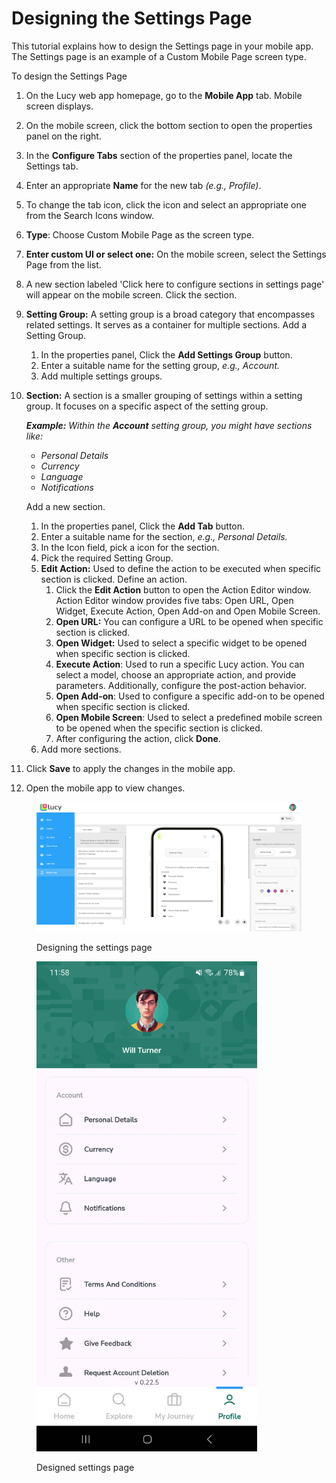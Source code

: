 # Designing the Settings Page

This tutorial explains how to design the Settings page in your mobile app. The Settings page is an example of a Custom Mobile Page screen type.

To design the Settings Page

1. On the Lucy web app homepage, go to the **Mobile App** tab. Mobile screen displays.
2. On the mobile screen, click the bottom section to open the properties panel on the right.
3. In the **Configure Tabs** section of the properties panel, locate the Settings tab.
4. Enter an appropriate **Name** for the new tab _(e.g., Profile)_.
5. To change the tab icon, click the icon and select an appropriate one from the Search Icons window.
6. **Type**: Choose Custom Mobile Page as the screen type.
7. **Enter custom UI or select one:** On the mobile screen, select the Settings Page from the list.
8. A new section labeled 'Click here to configure sections in settings page' will appear on the mobile screen. Click the section.
9. **Setting Group:** A setting group is a broad category that encompasses related settings. It serves as a container for multiple sections. Add a Setting Group.
   1. In the properties panel, Click the **Add Settings Group** button.
   2. Enter a suitable name for the setting group, _e.g., Account._
   3. Add multiple settings groups.
10. **Section:** A section is a smaller grouping of settings within a setting group. It focuses on a specific aspect of the setting group.&#x20;

    _**Example:** Within the **Account** setting group, you might have sections like:_

    * _Personal Details_
    * _Currency_
    * _Language_
    * _Notifications_

    Add a new section.

    1. In the properties panel, Click the **Add Tab** button.
    2. Enter a suitable name for the section, _e.g., Personal Details._
    3. In the Icon field, pick a icon for the section.
    4. Pick the required Setting Group.
    5. **Edit Action:** Used to define the action to be executed when specific section is clicked. Define an action.
       1. Click the **Edit Action** button to open the Action Editor window. Action Editor window provides five tabs: Open URL, Open Widget, Execute Action, Open Add-on and Open Mobile Screen.
       2. **Open URL:** You can configure a URL to be opened when specific section is clicked.
       3. **Open Widget:** Used to select a specific widget to be opened when specific section is clicked.
       4. **Execute Action**: Used to run a specific Lucy action. You can select a model, choose an appropriate action, and provide parameters. Additionally, configure the post-action behavior.
       5. **Open Add-on**: Used to configure a specific add-on to be opened when specific section is clicked.
       6. **Open Mobile Screen**: Used to select a predefined mobile screen to be opened when the specific section is clicked.
       7. After configuring the action, click **Done**.
    6. Add more sections.
11. Click **Save** to apply the changes in the mobile app.
12. Open the mobile app to view changes.

<figure><img src="../../.gitbook/assets/Creating Settings page_1-1.png" alt=""><figcaption><p>Designing the settings page</p></figcaption></figure>

<figure><img src="../../.gitbook/assets/Settings Page_1.png" alt="" width="353"><figcaption><p>Designed settings page</p></figcaption></figure>

